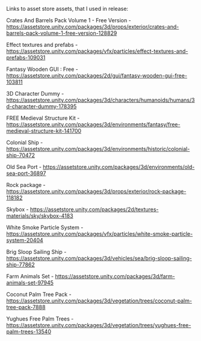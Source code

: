 Links to asset store assets, that I used in release:

Crates And Barrels Pack Volume 1 - Free Version - https://assetstore.unity.com/packages/3d/props/exterior/crates-and-barrels-pack-volume-1-free-version-128829

Effect textures and prefabs - https://assetstore.unity.com/packages/vfx/particles/effect-textures-and-prefabs-109031

Fantasy Wooden GUI : Free - https://assetstore.unity.com/packages/2d/gui/fantasy-wooden-gui-free-103811

3D Character Dummy - https://assetstore.unity.com/packages/3d/characters/humanoids/humans/3d-character-dummy-178395

FREE Medieval Structure Kit - https://assetstore.unity.com/packages/3d/environments/fantasy/free-medieval-structure-kit-141700

Colonial Ship - https://assetstore.unity.com/packages/3d/environments/historic/colonial-ship-70472

Old Sea Port - https://assetstore.unity.com/packages/3d/environments/old-sea-port-36897

Rock package - https://assetstore.unity.com/packages/3d/props/exterior/rock-package-118182

Skybox - https://assetstore.unity.com/packages/2d/textures-materials/sky/skybox-4183

White Smoke Particle System - https://assetstore.unity.com/packages/vfx/particles/white-smoke-particle-system-20404

Brig Sloop Sailing Ship - https://assetstore.unity.com/packages/3d/vehicles/sea/brig-sloop-sailing-ship-77862

Farm Animals Set - https://assetstore.unity.com/packages/3d/farm-animals-set-97945

Coconut Palm Tree Pack - https://assetstore.unity.com/packages/3d/vegetation/trees/coconut-palm-tree-pack-7888

Yughues Free Palm Trees - https://assetstore.unity.com/packages/3d/vegetation/trees/yughues-free-palm-trees-13540
